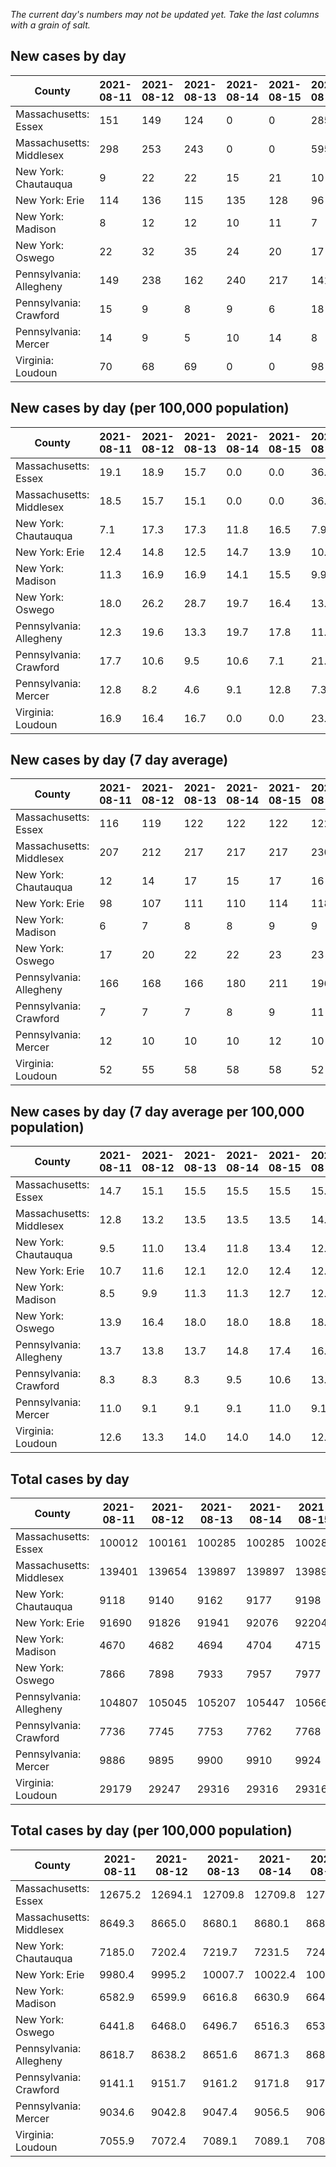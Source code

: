 _The current day's numbers may not be updated yet. Take the last columns with a grain of salt._
## New cases by day

| County | 2021-08-11 | 2021-08-12 | 2021-08-13 | 2021-08-14 | 2021-08-15 | 2021-08-16 | 2021-08-17 |
| --- | --- | --- | --- | --- | --- | --- | --- |
| Massachusetts: Essex | 151 | 149 | 124 | 0 | 0 | 285 |  |
| Massachusetts: Middlesex | 298 | 253 | 243 | 0 | 0 | 595 |  |
| New York: Chautauqua | 9 | 22 | 22 | 15 | 21 | 10 |  |
| New York: Erie | 114 | 136 | 115 | 135 | 128 | 96 |  |
| New York: Madison | 8 | 12 | 12 | 10 | 11 | 7 |  |
| New York: Oswego | 22 | 32 | 35 | 24 | 20 | 17 |  |
| Pennsylvania: Allegheny | 149 | 238 | 162 | 240 | 217 | 141 |  |
| Pennsylvania: Crawford | 15 | 9 | 8 | 9 | 6 | 18 |  |
| Pennsylvania: Mercer | 14 | 9 | 5 | 10 | 14 | 8 |  |
| Virginia: Loudoun | 70 | 68 | 69 | 0 | 0 | 98 |  |

## New cases by day (per 100,000 population)

| County | 2021-08-11 | 2021-08-12 | 2021-08-13 | 2021-08-14 | 2021-08-15 | 2021-08-16 | 2021-08-17 |
| --- | --- | --- | --- | --- | --- | --- | --- |
| Massachusetts: Essex | 19.1 | 18.9 | 15.7 | 0.0 | 0.0 | 36.1 |  |
| Massachusetts: Middlesex | 18.5 | 15.7 | 15.1 | 0.0 | 0.0 | 36.9 |  |
| New York: Chautauqua | 7.1 | 17.3 | 17.3 | 11.8 | 16.5 | 7.9 |  |
| New York: Erie | 12.4 | 14.8 | 12.5 | 14.7 | 13.9 | 10.4 |  |
| New York: Madison | 11.3 | 16.9 | 16.9 | 14.1 | 15.5 | 9.9 |  |
| New York: Oswego | 18.0 | 26.2 | 28.7 | 19.7 | 16.4 | 13.9 |  |
| Pennsylvania: Allegheny | 12.3 | 19.6 | 13.3 | 19.7 | 17.8 | 11.6 |  |
| Pennsylvania: Crawford | 17.7 | 10.6 | 9.5 | 10.6 | 7.1 | 21.3 |  |
| Pennsylvania: Mercer | 12.8 | 8.2 | 4.6 | 9.1 | 12.8 | 7.3 |  |
| Virginia: Loudoun | 16.9 | 16.4 | 16.7 | 0.0 | 0.0 | 23.7 |  |

## New cases by day (7 day average)

| County | 2021-08-11 | 2021-08-12 | 2021-08-13 | 2021-08-14 | 2021-08-15 | 2021-08-16 | 2021-08-17 |
| --- | --- | --- | --- | --- | --- | --- | --- |
| Massachusetts: Essex | 116 | 119 | 122 | 122 | 122 | 122 |  |
| Massachusetts: Middlesex | 207 | 212 | 217 | 217 | 217 | 230 |  |
| New York: Chautauqua | 12 | 14 | 17 | 15 | 17 | 16 |  |
| New York: Erie | 98 | 107 | 111 | 110 | 114 | 118 |  |
| New York: Madison | 6 | 7 | 8 | 8 | 9 | 9 |  |
| New York: Oswego | 17 | 20 | 22 | 22 | 23 | 23 |  |
| Pennsylvania: Allegheny | 166 | 168 | 166 | 180 | 211 | 196 |  |
| Pennsylvania: Crawford | 7 | 7 | 7 | 8 | 9 | 11 |  |
| Pennsylvania: Mercer | 12 | 10 | 10 | 10 | 12 | 10 |  |
| Virginia: Loudoun | 52 | 55 | 58 | 58 | 58 | 52 |  |

## New cases by day (7 day average per 100,000 population)

| County | 2021-08-11 | 2021-08-12 | 2021-08-13 | 2021-08-14 | 2021-08-15 | 2021-08-16 | 2021-08-17 |
| --- | --- | --- | --- | --- | --- | --- | --- |
| Massachusetts: Essex | 14.7 | 15.1 | 15.5 | 15.5 | 15.5 | 15.5 |  |
| Massachusetts: Middlesex | 12.8 | 13.2 | 13.5 | 13.5 | 13.5 | 14.3 |  |
| New York: Chautauqua | 9.5 | 11.0 | 13.4 | 11.8 | 13.4 | 12.6 |  |
| New York: Erie | 10.7 | 11.6 | 12.1 | 12.0 | 12.4 | 12.8 |  |
| New York: Madison | 8.5 | 9.9 | 11.3 | 11.3 | 12.7 | 12.7 |  |
| New York: Oswego | 13.9 | 16.4 | 18.0 | 18.0 | 18.8 | 18.8 |  |
| Pennsylvania: Allegheny | 13.7 | 13.8 | 13.7 | 14.8 | 17.4 | 16.1 |  |
| Pennsylvania: Crawford | 8.3 | 8.3 | 8.3 | 9.5 | 10.6 | 13.0 |  |
| Pennsylvania: Mercer | 11.0 | 9.1 | 9.1 | 9.1 | 11.0 | 9.1 |  |
| Virginia: Loudoun | 12.6 | 13.3 | 14.0 | 14.0 | 14.0 | 12.6 |  |

## Total cases by day

| County | 2021-08-11 | 2021-08-12 | 2021-08-13 | 2021-08-14 | 2021-08-15 | 2021-08-16 | 2021-08-17 |
| --- | --- | --- | --- | --- | --- | --- | --- |
| Massachusetts: Essex | 100012 | 100161 | 100285 | 100285 | 100285 | 100570 |  |
| Massachusetts: Middlesex | 139401 | 139654 | 139897 | 139897 | 139897 | 140492 |  |
| New York: Chautauqua | 9118 | 9140 | 9162 | 9177 | 9198 | 9208 |  |
| New York: Erie | 91690 | 91826 | 91941 | 92076 | 92204 | 92300 |  |
| New York: Madison | 4670 | 4682 | 4694 | 4704 | 4715 | 4722 |  |
| New York: Oswego | 7866 | 7898 | 7933 | 7957 | 7977 | 7994 |  |
| Pennsylvania: Allegheny | 104807 | 105045 | 105207 | 105447 | 105664 | 105805 |  |
| Pennsylvania: Crawford | 7736 | 7745 | 7753 | 7762 | 7768 | 7786 |  |
| Pennsylvania: Mercer | 9886 | 9895 | 9900 | 9910 | 9924 | 9932 |  |
| Virginia: Loudoun | 29179 | 29247 | 29316 | 29316 | 29316 | 29414 |  |

## Total cases by day (per 100,000 population)

| County | 2021-08-11 | 2021-08-12 | 2021-08-13 | 2021-08-14 | 2021-08-15 | 2021-08-16 | 2021-08-17 |
| --- | --- | --- | --- | --- | --- | --- | --- |
| Massachusetts: Essex | 12675.2 | 12694.1 | 12709.8 | 12709.8 | 12709.8 | 12746.0 |  |
| Massachusetts: Middlesex | 8649.3 | 8665.0 | 8680.1 | 8680.1 | 8680.1 | 8717.0 |  |
| New York: Chautauqua | 7185.0 | 7202.4 | 7219.7 | 7231.5 | 7248.1 | 7255.9 |  |
| New York: Erie | 9980.4 | 9995.2 | 10007.7 | 10022.4 | 10036.3 | 10046.8 |  |
| New York: Madison | 6582.9 | 6599.9 | 6616.8 | 6630.9 | 6646.4 | 6656.2 |  |
| New York: Oswego | 6441.8 | 6468.0 | 6496.7 | 6516.3 | 6532.7 | 6546.6 |  |
| Pennsylvania: Allegheny | 8618.7 | 8638.2 | 8651.6 | 8671.3 | 8689.2 | 8700.7 |  |
| Pennsylvania: Crawford | 9141.1 | 9151.7 | 9161.2 | 9171.8 | 9178.9 | 9200.2 |  |
| Pennsylvania: Mercer | 9034.6 | 9042.8 | 9047.4 | 9056.5 | 9069.3 | 9076.6 |  |
| Virginia: Loudoun | 7055.9 | 7072.4 | 7089.1 | 7089.1 | 7089.1 | 7112.8 |  |
